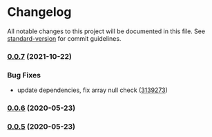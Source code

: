 # Changelog

All notable changes to this project will be documented in this file. See [standard-version](https://github.com/conventional-changelog/standard-version) for commit guidelines.

### [0.0.7](https://github.com/Liquid-JS/extractor/compare/v0.0.6...v0.0.7) (2021-10-22)


### Bug Fixes

* update dependencies, fix array null check ([3139273](https://github.com/Liquid-JS/extractor/commit/3139273694a3f308d7cc1d53e4044f58e14ab491))

### [0.0.6](https://github.com/Liquid-JS/extractor/compare/v0.0.5...v0.0.6) (2020-05-23)

### [0.0.5](https://github.com/Liquid-JS/extractor/compare/v0.0.4...v0.0.5) (2020-05-23)
